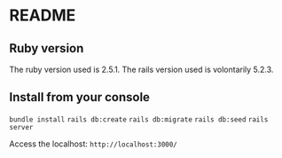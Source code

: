 # README

## Ruby version 
The ruby version used is 2.5.1.
The rails version used is volontarily 5.2.3.

## Install from your console

  `bundle install`
  `rails db:create`
  `rails db:migrate`
  `rails db:seed`
  `rails server`

Access the localhost:
  `http://localhost:3000/`







